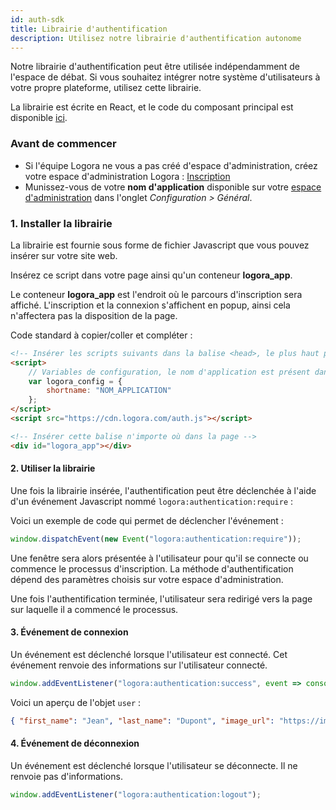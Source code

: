 ```yaml
---
id: auth-sdk
title: Librairie d'authentification
description: Utilisez notre librairie d'authentification autonome
---
```


Notre librairie d'authentification peut être utilisée indépendamment de l'espace de débat. Si vous souhaitez intégrer notre système d'utilisateurs à votre propre plateforme, utilisez cette librairie.

La librairie est écrite en React, et le code du composant principal est disponible [ici](https://bit.cloud/logora/debate/auth/auth_initializer).

### Avant de commencer 

- Si l'équipe Logora ne vous a pas créé d'espace d'administration, créez votre espace d'administration Logora : [Inscription](https://logora.fr/signup)
- Munissez-vous de votre **nom d'application** disponible sur votre [espace d'administration](https://admin.logora.fr) dans l'onglet *Configuration > Général*.

### 1. Installer la librairie


La librairie est fournie sous forme de fichier Javascript que vous pouvez insérer sur votre site web.

Insérez ce script dans votre page ainsi qu'un conteneur **logora_app**. 

Le conteneur **logora_app** est l'endroit où le parcours d'inscription sera affiché. L'inscription et la connexion s'affichent en popup, ainsi cela n'affectera pas la disposition de la page.

Code standard à copier/coller et compléter : 

```html
<!-- Insérer les scripts suivants dans la balise <head>, le plus haut possible dans la page -->
<script>
    // Variables de configuration, le nom d'application est présent dans votre espace d'administration
    var logora_config = {
        shortname: "NOM_APPLICATION"
    };
</script>
<script src="https://cdn.logora.com/auth.js"></script>
```

```html
<!-- Insérer cette balise n'importe où dans la page -->
<div id="logora_app"></div>
```

#### 2. Utiliser la librairie

Une fois la librairie insérée, l'authentification peut être déclenchée à l'aide d'un événement Javascript nommé `logora:authentication:require` :

Voici un exemple de code qui permet de déclencher l'événement :

```js
window.dispatchEvent(new Event("logora:authentication:require"));
```

Une fenêtre sera alors présentée à l'utilisateur pour qu'il se connecte ou commence le processus d'inscription. La méthode d'authentification dépend des paramètres choisis sur votre espace d'administration.

Une fois l'authentification terminée, l'utilisateur sera redirigé vers la page sur laquelle il a commencé le processus.

#### 3. Événement de connexion

Un événement est déclenché lorsque l'utilisateur est connecté. Cet événement renvoie des informations sur l'utilisateur connecté.

```js
window.addEventListener("logora:authentication:success", event => console.log(event.detail.user));
```

Voici un aperçu de l'objet `user` :

```json
{ "first_name": "Jean", "last_name": "Dupont", "image_url": "https://image.com/my-image", "points": 100 }
```

#### 4. Événement de déconnexion

Un événement est déclenché lorsque l'utilisateur se déconnecte. Il ne renvoie pas d'informations.

```js
window.addEventListener("logora:authentication:logout");
```
